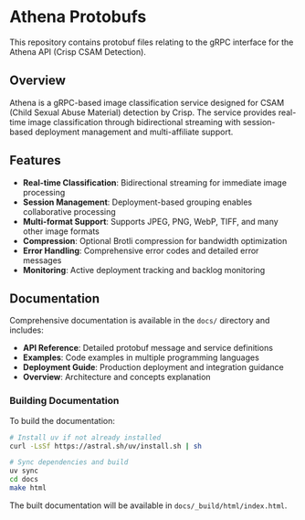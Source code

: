 # Athena Protobufs

This repository contains protobuf files relating to the gRPC interface for the
Athena API (Crisp CSAM Detection).

## Overview

Athena is a gRPC-based image classification service designed for CSAM (Child Sexual Abuse Material) detection by Crisp. The service provides real-time image classification through bidirectional streaming with session-based deployment management and multi-affiliate support.

## Features

- **Real-time Classification**: Bidirectional streaming for immediate image processing
- **Session Management**: Deployment-based grouping enables collaborative processing
- **Multi-format Support**: Supports JPEG, PNG, WebP, TIFF, and many other image formats
- **Compression**: Optional Brotli compression for bandwidth optimization
- **Error Handling**: Comprehensive error codes and detailed error messages
- **Monitoring**: Active deployment tracking and backlog monitoring

## Documentation

Comprehensive documentation is available in the `docs/` directory and includes:

- **API Reference**: Detailed protobuf message and service definitions
- **Examples**: Code examples in multiple programming languages
- **Deployment Guide**: Production deployment and integration guidance
- **Overview**: Architecture and concepts explanation

### Building Documentation

To build the documentation:

```bash
# Install uv if not already installed
curl -LsSf https://astral.sh/uv/install.sh | sh

# Sync dependencies and build
uv sync
cd docs
make html
```

The built documentation will be available in `docs/_build/html/index.html`.

